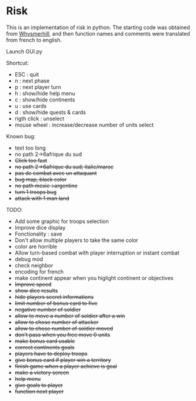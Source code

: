 # Risk
This is an implementation of risk in python. The starting code was obtained from [Whysmerhill](https://github.com/Whysmerhill/Risk), and then function names and comments were translated from french to english.

Launch GUI.py

Shortcut:
<ul>
<li>ESC : quit</li>
<li>n : next phase</li>
<li>p : next player turn</li>
<li>h : show/hide help menu</li>
<li>c : show/hide continents</li>
<li>u : use cards</li>
<li>d : show/hide quests & cards</li>
<li>rigth click : unselect</li>
<li>mouse wheel : increase/decrease number of units select</li>
</ul>

Known bug:
<ul>
<li>text too long</li>
<li>no path 2->6afrique du sud</li>
<li><del>Click too fast</del></li>
<li><del>no path 2->6afrique du sud; italie/maroc</del></li>
<li><del>pas de combat avec un attaquant</del></li>
<li><del>bug map, black color</del></li>
<li><del>no path mexic->argentine</del></li>
<li><del>turn 1 troops bug</del></li>
<li><del>attack with 1 man land</del></li>
</ul>

TODO:
<ul>
<li>Add some graphic for troops selection</li>
<li>Improve dice display</li>
<li>Fonctionality : save </li>
<li>Don't allow multiple players to take the same color</li>
<li>color are horrible</li>
<li>Allow turn-based combat with player interruption or instant combat</li>
<li>debug mod</li>
<li>check neighbor</li>
<li>encoding for french</li>
<li>make continent appear when you higlight continent or objectives</li>
<li><del>Improve speed</del></li>
<li><del>show dice results</del></li>
<li><del>hide players secret informations</del></li>
<li><del>limit number of bonus card to five</del></li>
<li><del>negative number of soldier</del></li>
<li><del>allow to move a number of soldier after a win</del></li>
<li><del>allow to chose number of attacker</del></li>
<li><del>allow to chose number of soldier moved</del></li>
<li><del>don't pass when you free move 0 units</del></li>
<li><del>make bonus card usable</del></li>
<li><del>correct continents goals</del></li>
<li><del>players have to deploy troops</del></li>
<del><li>give bonus card if player win a territory</li></del>
<li><del>finish game when a player achieve is goal</del></li>
<li><del>make a victory screen</del></li>
<li><del>help menu</del></li>
<del><li>give goals to player</li></del>
<li><del>function next player</del></li>
</ul>
